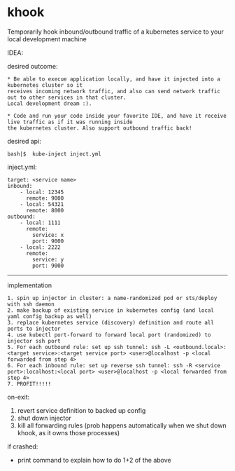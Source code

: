 # khook
Temporarily hook inbound/outbound traffic of a kubernetes service to your local development machine


IDEA:


desired outcome:

	* Be able to execue application locally, and have it injected into a kubernetes cluster so it 
	receives incoming network traffic, and also can send network traffic out to other services in that cluster.
	Local development dream :). 
	
	* Code and run your code inside your favorite IDE, and have it receive live traffic as if it was running inside
	the kubernetes cluster. Also support outbound traffic back!


desired api:

	bash|$	kube-inject inject.yml
	

inject.yml:

	target: <service name>
	inbound:
		- local: 12345
		  remote: 9000
		- local: 54321
		  remote: 8000
	outbound:
		- local: 1111
		  remote:
			service: x
			port: 9000
		- local: 2222
		  remote:
			service: y
			port: 9000


-----------------

implementation

	1. spin up injector in cluster: a name-randomized pod or sts/deploy with ssh daemon
	2. make backup of existing service in kubernetes config (and local yaml config backup as well)
	3. replace kubernetes service (discovery) definition and route all ports to injector
	4. use kubectl port-forward to forward local port (randomized) to injector ssh port
	5. For each outbound rule: set up ssh tunnel: ssh -L <outbound.local>:<target service>:<target service port> <user>@localhost -p <local forwarded from step 4>
	6. For each inbound rule: set up reverse ssh tunnel: ssh -R <service port>:localhost:<local port> <user>@localhost -p <local forwarded from step 4>
	7. PROFIT!!!!!
	
	
on-exit: 
1. revert service definition to backed up config
2. shut down injector
3. kill all forwarding rules (prob happens automatically when we shut down khook, as it owns those processes)

if crashed: 
* print command to explain how to do 1+2 of the above



